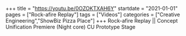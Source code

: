 +++
title = "https://youtu.be/0OZOKTXAH6Y"
startdate = "2021-01-01"
pages = ["Rock-afire Replay"]
tags = ["Videos"]
categories = ["Creative Engineering","ShowBiz Pizza Place"]
+++
Rock-afire Replay || Concept Unification Premiere (Night core) CU Prototype Stage
